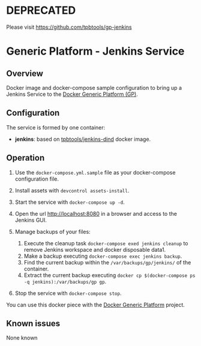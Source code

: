 # DEPRECATED

Please visit https://github.com/tpbtools/gp-jenkins

# Generic Platform - Jenkins Service

## Overview

Docker image and docker-compose sample configuration to bring up a Jenkins Service to the [Docker Generic Platform (GP)](https://github.com/tpbtools/docker-generic-platform).

## Configuration

The service is formed by one container:

- **jenkins**: based on [tpbtools/jenkins-dind](https://hub.docker.com/r/tpbtools/jenkins-dind) docker image.

## Operation

1. Use the `docker-compose.yml.sample` file as your docker-compose configuration file.

2. Install assets with `devcontrol assets-install`.

3. Start the service with `docker-compose up -d`.

4. Open the url <http://localhost:8080> in a browser and access to the Jenkins GUI.

5. Manage backups of your files:

   1. Execute the cleanup task `docker-compose exed jenkins cleanup` to remove Jenkins workspace and docker disposable data1.
   2. Make a backup executing `docker-compose exec jenkins backup`.
   3. Find the current backup within the `/var/backups/gp/jenkins/` of the container.
   4. Extract the current backup executing `docker cp $(docker-compose ps -q jenkins):/var/backups/gp gp`.

6. Stop the service with `docker-compose stop`.

You can use this docker piece with the [Docker Generic Platform](https://github.com/tpbtools/docker-generic-platform) project.

## Known issues

None known
